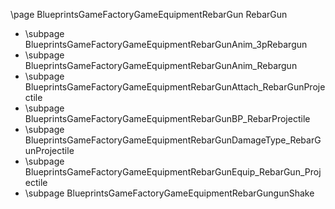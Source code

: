 \page BlueprintsGameFactoryGameEquipmentRebarGun RebarGun
- \subpage BlueprintsGameFactoryGameEquipmentRebarGunAnim_3pRebargun
- \subpage BlueprintsGameFactoryGameEquipmentRebarGunAnim_Rebargun
- \subpage BlueprintsGameFactoryGameEquipmentRebarGunAttach_RebarGunProjectile
- \subpage BlueprintsGameFactoryGameEquipmentRebarGunBP_RebarProjectile
- \subpage BlueprintsGameFactoryGameEquipmentRebarGunDamageType_RebarGunProjectile
- \subpage BlueprintsGameFactoryGameEquipmentRebarGunEquip_RebarGun_Projectile
- \subpage BlueprintsGameFactoryGameEquipmentRebarGungunShake

